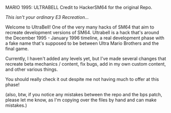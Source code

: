 MARIO 1995: ULTRABELL
Credit to HackerSM64 for the original Repo.

*This isn't your ordinary E3 Recreation...*

Welcome to UltraBell! One of the very many hacks of SM64 that aim to recreate development versions of SM64.
Ultrabell is a hack that's around the December 1995 - January 1996 timeline, a real development phase with a fake name that's supposed to be between Ultra Mario Brothers and the final game.

Currently, I haven't added any levels yet, but I've made several changes that recreate beta mechanics / content, fix bugs, add in my own custom content, and other various things.

You should really check it out despite me not having much to offer at this phase!

(also, btw, if you notice any mistakes between the repo and the bps patch, please let me know, as I'm copying over the files by hand and can make mistakes.)
